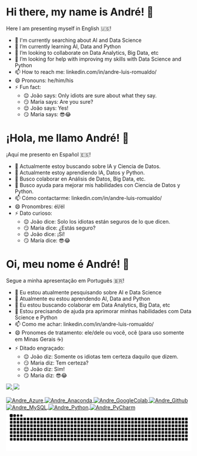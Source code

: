 # Hi there, my name is André! 👋
Here I am presenting myself in English 🇺🇸!
- 🔭 I'm currently searching about AI and Data Science
- 🌱 I’m currently learning AI, Data and Python
- 👯 I’m looking to collaborate on Data Analytics, Big Data, etc
- 🤔 I’m looking for help with improving my skills with Data Science and Python
- 📫 How to reach me: linkedin.com/in/andre-luis-romualdo/ 
- 😄 Pronouns: he/him/his
- ⚡ Fun fact:
    - 😌 João says: Only idiots are sure about what they say.
    - 😏 Maria says: Are you sure?
    - 😌 João says: Yes!
    - 😏 Maria says: 😎😂


# ¡Hola, me llamo André! 👋
¡Aquí me presento en Español 🇪🇸!
- 🔭 Actualmente estoy buscando sobre IA y Ciencia de Datos.
- 🌱 Actualmente estoy aprendiendo IA, Datos y Python.
- 👯 Busco colaborar en Análisis de Datos, Big Data, etc.
- 🤔 Busco ayuda para mejorar mis habilidades con Ciencia de Datos y Python.
- 📫 Cómo contactarme: linkedin.com/in/andre-luis-romualdo/
- 😄 Pronombres: él/él
- ⚡ Dato curioso:
    - 😌 João dice: Solo los idiotas están seguros de lo que dicen.
    - 😏 Maria dice: ¿Estás seguro?
    - 😌 João dice: ¡Sí!
    - 😏 María dice: 😎😂


# Oi, meu nome é André! 👋 
Segue a minha apresentação em Português 🇧🇷!
- 🔭 Eu estou atualmente pesquisando sobre AI e Data Science
- 🌱 Atualmente eu estou aprendendo AI, Data and Python
- 👯 Eu estou buscando colaborar em Data Analytics, Big Data, etc
- 🤔 Estou precisando de ajuda pra aprimorar minhas habilidades com Data Science e Python
- 📫 Como me achar: linkedin.com/in/andre-luis-romualdo/ 
- 😄 Pronomes de tratamento: ele/dele ou você, ocê (para uso somente em Minas Gerais ☕)
- ⚡ Ditado engraçado:
    - 😌 João diz: Somente os idiotas tem certeza daquilo que dizem.
    - 😏 Maria diz: Tem certeza?
    - 😌 João diz: Sim!
    - 😏 Maria diz: 😎😂

 <div>
  <a href="https://github.com/andrefalken">
  <img height="140em" src="https://github-readme-stats.vercel.app/api?username=andrefalken&show_icons=true&theme=dark&include_all_commits=true&count_private=true"/>
  <img height="140em" src="https://github-readme-stats.vercel.app/api/top-langs/?username=andrefalken&layout=compact&langs_count=7&theme=dark"/>
</div>
  
<div style="display: inline_block"><br>
  <img align="center" alt="Andre_Azure" height="30" width="40"  src="https://cdn.jsdelivr.net/gh/devicons/devicon@latest/icons/azure/azure-original-wordmark.svg">
  <img align="center" alt="Andre_Anaconda" height="30" width="40"  src="https://cdn.jsdelivr.net/gh/devicons/devicon@latest/icons/anaconda/anaconda-original-wordmark.svg">
  <img align="center" alt="Andre_GoogleColab" height="30" width="40"  src="https://cdn.jsdelivr.net/gh/devicons/devicon@latest/icons/googlecolab/googlecolab-original.svg">
  <img align="center" alt="Andre_Github" height="30" width="40"  src="https://cdn.jsdelivr.net/gh/devicons/devicon@latest/icons/github/github-original-wordmark.svg">
  <img align="center" alt="Andre_MySQL" height="30" width="40"  src="https://cdn.jsdelivr.net/gh/devicons/devicon@latest/icons/mysql/mysql-original-wordmark.svg">
  <img align="center" alt="Andre_Python" height="30" width="40"  src="https://cdn.jsdelivr.net/gh/devicons/devicon@latest/icons/python/python-original-wordmark.svg">
  <img align="center" alt="Andre_PyCharm" height="30" width="40"  src="https://cdn.jsdelivr.net/gh/devicons/devicon@latest/icons/pycharm/pycharm-original-wordmark.svg">

<picture align="center">
  <source media="(prefers-color-scheme: dark)" srcset="https://raw.githubusercontent.com/andrefalken/andrefalken/output/github-contribution-grid-snake-dark.svg">
  <source media="(prefers-color-scheme: light)" srcset="https://raw.githubusercontent.com/andrefalken/andrefalken/output/github-contribution-grid-snake-dark.svg">
  <img align="center" alt="github contribution grid snake animation" src="https://raw.githubusercontent.com/andrefalken/andrefalken/output/github-contribution-grid-snake.svg">
</picture>
